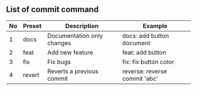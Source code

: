 ## List of commit command
|No|Preset|Description|Example|
|---|---|---|---|
| 1 | docs | Documentation only changes | docs: add button document | 
| 2 | feat | Add new feature | feat: add button | 
| 3 | fix | Fix bugs | fix: fix button color | 
| 4 | revert | Reverts a previous commit | reverse: reverse commit 'abc' | 